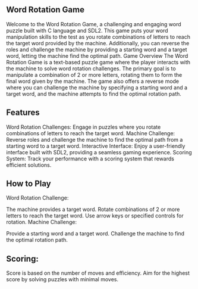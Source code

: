 
## Word Rotation Game
Welcome to the Word Rotation Game,
a challenging and engaging word puzzle built with C language and SDL2. This game puts your word manipulation skills to the test as you rotate combinations of letters to reach the target word provided by the machine. Additionally, you can reverse the roles and challenge the machine by providing a starting word and a target word, letting the machine find the optimal path.
Game Overview
The Word Rotation Game is a text-based puzzle game where the player interacts with the machine to solve word rotation challenges. The primary goal is to manipulate a combination of 2 or more letters, rotating them to form the final word given by the machine. The game also offers a reverse mode where you can challenge the machine by specifying a starting word and a target word, and the machine attempts to find the optimal rotation path.

## Features
Word Rotation Challenges: Engage in puzzles where you rotate combinations of letters to reach the target word.
Machine Challenge: Reverse roles and challenge the machine to find the optimal path from a starting word to a target word.
Interactive Interface: Enjoy a user-friendly interface built with SDL2, providing a seamless gaming experience.
Scoring System: Track your performance with a scoring system that rewards efficient solutions.


## How to Play
Word Rotation Challenge:

The machine provides a target word.
Rotate combinations of 2 or more letters to reach the target word.
Use arrow keys or specified controls for rotation.
Machine Challenge:

Provide a starting word and a target word.
Challenge the machine to find the optimal rotation path.


## Scoring:

Score is based on the number of moves and efficiency.
Aim for the highest score by solving puzzles with minimal moves.
